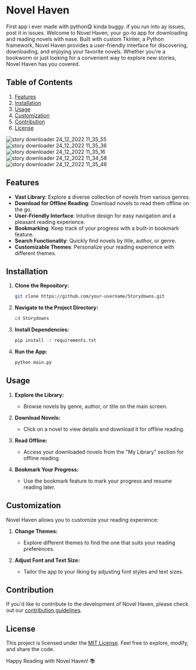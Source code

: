 # Novel Haven

First app i ever made with python😋 kinda buggy. if you run into ay issues, post it in issues.
Welcome to Novel Haven, your go-to app for downloading and reading novels with ease. Built with custom Tkinter, a Python framework, Novel Haven provides a user-friendly interface for discovering, downloading, and enjoying your favorite novels. Whether you're a bookworm or just looking for a convenient way to explore new stories, Novel Haven has you covered.

## Table of Contents

1. [Features](#features)
2. [Installation](#installation)
3. [Usage](#usage)
4. [Customization](#customization)
5. [Contribution](#contribution)
6. [License](#license)

![story downloader 24_12_2022 11_35_55](https://github.com/phanstudio/Storydowns/assets/85735876/c54da0ac-91f5-4c18-952b-77a3ff083c1d)
![story downloader 24_12_2022 11_35_36](https://github.com/phanstudio/Storydowns/assets/85735876/034cbbba-7418-4ec4-a54c-f2ef159044c8)
![story downloader 24_12_2022 11_35_16](https://github.com/phanstudio/Storydowns/assets/85735876/c70b5228-df3e-486b-8c32-cd91bfba4868)
![story downloader 24_12_2022 11_34_58](https://github.com/phanstudio/Storydowns/assets/85735876/9c270db7-e16e-4597-b980-190d65c0a07e)
![story downloader 24_12_2022 11_35_46](https://github.com/phanstudio/Storydowns/assets/85735876/90024446-4f2b-46be-85a3-77d4611bdeb4)




## Features

- **Vast Library**: Explore a diverse collection of novels from various genres.
- **Download for Offline Reading**: Download novels to read them offline on the go.
- **User-Friendly Interface**: Intuitive design for easy navigation and a pleasant reading experience.
- **Bookmarking**: Keep track of your progress with a built-in bookmark feature.
- **Search Functionality**: Quickly find novels by title, author, or genre.
- **Customizable Themes**: Personalize your reading experience with different themes.

## Installation

1. **Clone the Repository:**
   ```bash
   git clone https://github.com/your-username/Storydowns.git
   ```

2. **Navigate to the Project Directory:**
   ```bash
   cd Storydowns
   ```

3. **Install Dependencies:**
   ```bash
   pip install -r requirements.txt
   ```

4. **Run the App:**
   ```bash
   python main.py
   ```

## Usage

1. **Explore the Library:**
   - Browse novels by genre, author, or title on the main screen.

2. **Download Novels:**
   - Click on a novel to view details and download it for offline reading.

3. **Read Offline:**
   - Access your downloaded novels from the "My Library" section for offline reading.

4. **Bookmark Your Progress:**
   - Use the bookmark feature to mark your progress and resume reading later.

## Customization

Novel Haven allows you to customize your reading experience:

1. **Change Themes:**
   - Explore different themes to find the one that suits your reading preferences.

2. **Adjust Font and Text Size:**
   - Tailor the app to your liking by adjusting font styles and text sizes.

## Contribution

If you'd like to contribute to the development of Novel Haven, please check out our [contribution guidelines](CONTRIBUTING.md).

## License

This project is licensed under the [MIT License](LICENSE). Feel free to explore, modify, and share the code.

Happy Reading with Novel Haven! 📚
